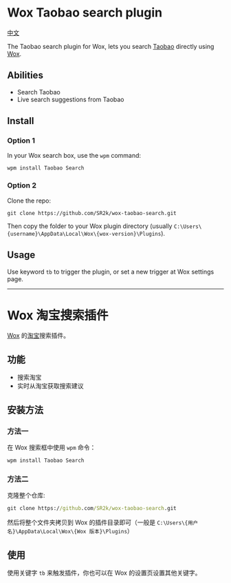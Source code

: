 # Wox Taobao search plugin

[中文](#wox-淘宝搜索插件)

The Taobao search plugin for Wox, lets you search [Taobao](https://www.taobao/com) directly using [Wox](https://github.com/Wox-launcher/Wox/).

## Abilities

- Search Taobao
- Live search suggestions from Taobao

## Install

### Option 1

In your Wox search box, use the `wpm` command:

```
wpm install Taobao Search
```

### Option 2

Clone the repo:

```
git clone https://github.com/SR2k/wox-taobao-search.git
```

Then copy the folder to your Wox plugin directory (usually `C:\Users\{username}\AppData\Local\Wox\{wox-version}\Plugins`).

## Usage

Use keyword `tb` to trigger the plugin, or set a new trigger at Wox settings page.

---

# Wox 淘宝搜索插件

[Wox](https://github.com/Wox-launcher/Wox/) 的[淘宝](https://www.taobao/com)搜索插件。

## 功能

- 搜索淘宝
- 实时从淘宝获取搜索建议

## 安装方法

### 方法一

在 Wox 搜索框中使用 `wpm` 命令：

```
wpm install Taobao Search
```

### 方法二

克隆整个仓库:

``` cmd
git clone https://github.com/SR2k/wox-taobao-search.git
```

然后将整个文件夹拷贝到 Wox 的插件目录即可（一般是 `C:\Users\{用户名}\AppData\Local\Wox\{Wox 版本}\Plugins`）

## 使用

使用关键字 `tb` 来触发插件，你也可以在 Wox 的设置页设置其他关键字。
